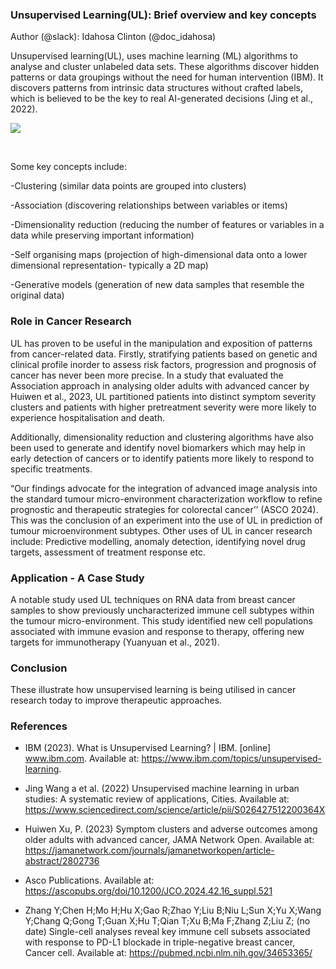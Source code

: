 ### Unsupervised Learning(UL): Brief overview and key concepts</a>

Author (@slack): Idahosa Clinton (@doc_idahosa)

Unsupervised learning(UL), uses machine learning (ML) algorithms to analyse and cluster unlabeled data sets. These algorithms discover hidden patterns or data groupings without the need for human intervention (IBM). It discovers patterns from intrinsic data structures without crafted labels, which is believed to be the key to real AI-generated decisions (Jing et al., 2022). 

<!--StartFragment-->

![](https://lh7-rt.googleusercontent.com/docsz/AD_4nXeKRCvAqr28mN_gXTw4kY-D84ztwFYoGLiwLB9DfNBobslTjPWkWpeXjBphL3vbaoUq8A_1ud9hVYaWGqCqzFMibw2SOBNchZdMeonHt0SJvd7eczPGYsrHLi9yaG5qrLZVyT3P_1yocfPmJTCAicomXErU?key=LcvJelxQq8icN15iDSHqzQ)

<!--EndFragment-->

  

Some key concepts include: 

-Clustering (similar data points are grouped into clusters)

-Association (discovering relationships between variables or items)

-Dimensionality reduction (reducing the number of features or variables in a data while preserving important information)

-Self organising maps (projection of high-dimensional data onto a lower dimensional representation- typically a 2D map)

-Generative models (generation of new data samples that resemble the original data)


### Role in Cancer Research</a>
UL has proven to be useful in the manipulation and exposition of patterns from cancer-related data. 
Firstly, stratifying patients based on genetic and clinical profile inorder to assess risk factors, progression and prognosis of cancer has never been more precise. In a study that evaluated the Association approach in analysing older adults with advanced cancer by Huiwen et al., 2023, UL partitioned patients into distinct symptom severity clusters and patients with higher pretreatment severity were more likely to experience hospitalisation and death.

Additionally, dimensionality reduction and clustering algorithms have also been used to generate and identify novel biomarkers which may help in early detection of cancers or to identify patients more likely to respond to specific treatments. 



“Our findings advocate for the integration of advanced image analysis into the standard tumour micro-environment  characterization workflow to refine prognostic and therapeutic strategies for colorectal cancer’’ (ASCO 2024). This was the conclusion of an experiment into the use of UL in prediction of tumour microenvironment subtypes.
Other uses of UL in cancer research include: Predictive modelling, anomaly detection, identifying novel drug targets, assessment of treatment response etc.



### Application - A Case Study</a>
A notable study used UL techniques on RNA data from breast cancer samples to show previously uncharacterized immune cell subtypes within the tumour micro-environment. This study identified new cell populations associated with immune evasion and response to therapy, offering new targets for immunotherapy (Yuanyuan et al., 2021). 

### Conclusion</a>
These illustrate how unsupervised learning is being utilised in cancer research today to improve therapeutic approaches.

### References</a>
- IBM (2023). What is Unsupervised Learning? | IBM. [online] www.ibm.com. Available at: https://www.ibm.com/topics/unsupervised-learning.

- Jing Wang a et al. (2022) Unsupervised machine learning in urban studies: A systematic review of applications, Cities. Available at: https://www.sciencedirect.com/science/article/pii/S026427512200364X  

- Huiwen Xu, P. (2023) Symptom clusters and adverse outcomes among older adults with advanced cancer, JAMA Network Open. Available at: https://jamanetwork.com/journals/jamanetworkopen/article-abstract/2802736 

- Asco Publications. Available at: https://ascopubs.org/doi/10.1200/JCO.2024.42.16_suppl.521  

- Zhang Y;Chen H;Mo H;Hu X;Gao R;Zhao Y;Liu B;Niu L;Sun X;Yu X;Wang Y;Chang Q;Gong T;Guan X;Hu T;Qian T;Xu B;Ma F;Zhang Z;Liu Z; (no date) Single-cell analyses reveal key immune cell subsets associated with response to PD-L1 blockade in triple-negative breast cancer, Cancer cell. Available at: https://pubmed.ncbi.nlm.nih.gov/34653365/  




